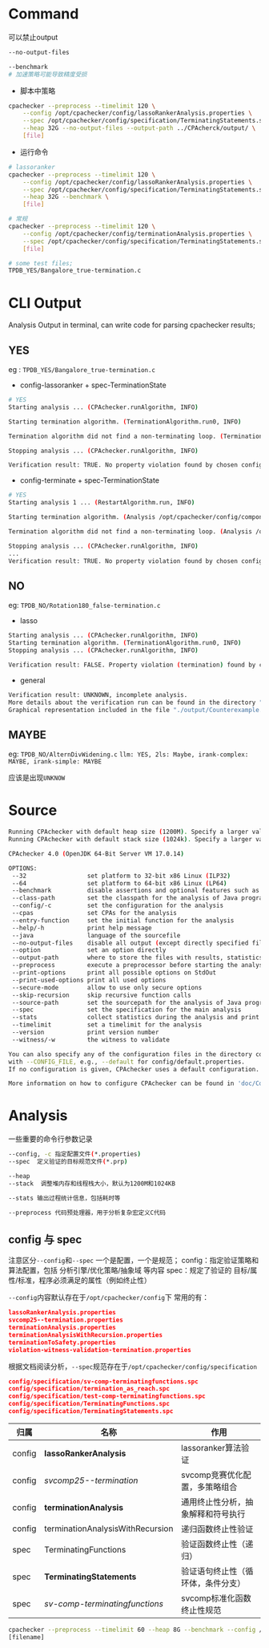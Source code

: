 # Command
可以禁止output
```bash
--no-output-files 

--benchmark
# 加速策略可能导致精度受损
```
- 脚本中策略
```bash
cpachecker --preprocess --timelimit 120 \
    --config /opt/cpachecker/config/lassoRankerAnalysis.properties \
    --spec /opt/cpachecker/config/specification/TerminatingStatements.spc \
    --heap 32G --no-output-files --output-path ../CPAcherck/output/ \
    [file]
```

- 运行命令
```bash
# lassoranker
cpachecker --preprocess --timelimit 120 \
    --config /opt/cpachecker/config/lassoRankerAnalysis.properties \
    --spec /opt/cpachecker/config/specification/TerminatingStatements.spc \
    --heap 32G --benchmark \
    [file]

# 常规
cpachecker --preprocess --timelimit 120 \
    --config /opt/cpachecker/config/terminationAnalysis.properties \
    --spec /opt/cpachecker/config/specification/TerminatingStatements.spc \
    [file]

# some test files;
TPDB_YES/Bangalore_true-termination.c
```

# CLI Output
Analysis Output in terminal, can write code for parsing cpachecker results;

## YES
eg : `TPDB_YES/Bangalore_true-termination.c`

- config-lassoranker + spec-TerminationState
```bash
# YES
Starting analysis ... (CPAchecker.runAlgorithm, INFO)

Starting termination algorithm. (TerminationAlgorithm.run0, INFO)

Termination algorithm did not find a non-terminating loop. (TerminationAlgorithm.run0, INFO)

Stopping analysis ... (CPAchecker.runAlgorithm, INFO)

Verification result: TRUE. No property violation found by chosen configuration.
```
- config-terminate + spec-TerminationState
```bash
# YES
Starting analysis 1 ... (RestartAlgorithm.run, INFO)

Starting termination algorithm. (Analysis /opt/cpachecker/config/components/termination-recursion.properties:TerminationAlgorithm.run0, INFO)

Termination algorithm did not find a non-terminating loop. (Analysis /opt/cpachecker/config/components/termination-recursion.properties:TerminationAlgorithm.run0, INFO)

Stopping analysis ... (CPAchecker.runAlgorithm, INFO)
...
Verification result: TRUE. No property violation found by chosen configuration.
```

## NO
eg: `TPDB_NO/Rotation180_false-termination.c`
- lasso
```bash
Starting analysis ... (CPAchecker.runAlgorithm, INFO)
Starting termination algorithm. (TerminationAlgorithm.run0, INFO)
Stopping analysis ... (CPAchecker.runAlgorithm, INFO)

Verification result: FALSE. Property violation (termination) found by chosen configuration.
```
- general
```bash
Verification result: UNKNOWN, incomplete analysis.
More details about the verification run can be found in the directory "./output".
Graphical representation included in the file "./output/Counterexample.3.html".
```

## MAYBE
eg: `TPDB_NO/AlternDivWidening.c`
`llm: YES, 2ls: Maybe, irank-complex: MAYBE, irank-simple: MAYBE`

应该是出现`UNKNOW`

# Source
```bash
Running CPAchecker with default heap size (1200M). Specify a larger value with --heap if you have more RAM.
Running CPAchecker with default stack size (1024k). Specify a larger value with --stack if needed.

CPAchecker 4.0 (OpenJDK 64-Bit Server VM 17.0.14)

OPTIONS:
 --32                 set platform to 32-bit x86 Linux (ILP32)
 --64                 set platform to 64-bit x86 Linux (LP64)
 --benchmark          disable assertions and optional features such as output files for improved performance
 --class-path         set the classpath for the analysis of Java programs
 --config/-c          set the configuration for the analysis
 --cpas               set CPAs for the analysis
 --entry-function     set the initial function for the analysis
 --help/-h            print help message
 --java               language of the sourcefile
 --no-output-files    disable all output (except directly specified files)
 --option             set an option directly
 --output-path        where to store the files with results, statistics, logs
 --preprocess         execute a preprocessor before starting the analysis
 --print-options      print all possible options on StdOut
 --print-used-options print all used options
 --secure-mode        allow to use only secure options
 --skip-recursion     skip recursive function calls
 --source-path        set the sourcepath for the analysis of Java programs
 --spec               set the specification for the main analysis
 --stats              collect statistics during the analysis and print them afterwards
 --timelimit          set a timelimit for the analysis
 --version            print version number
 --witness/-w         the witness to validate

You can also specify any of the configuration files in the directory config/
with --CONFIG_FILE, e.g., --default for config/default.properties.
If no configuration is given, CPAchecker uses a default configuration.

More information on how to configure CPAchecker can be found in 'doc/Configuration.md'.
```
# Analysis
一些重要的命令行参数记录
```bash
--config, -c 指定配置文件(*.properties)
--spec  定义验证的目标规范文件(*.prp)

--heap
--stack  调整堆内存和线程栈大小，默认为1200M和1024KB

--stats 输出过程统计信息，包括耗时等

--preprocess 代码预处理器，用于分析复杂宏定义C代码
```

## config 与 spec
注意区分`--config`和`--spec`
一个是配置，一个是规范；
	config：指定验证策略和算法配置，包括 分析引擎/优化策略/抽象域 等内容
	spec：规定了验证的 目标/属性/标准，程序必须满足的属性（例如终止性）

`--config`内容默认存在于`/opt/cpachecker/config`下
常用的有：
```json
lassoRankerAnalysis.properties 
svcomp25--termination.properties 
terminationAnalysis.properties 
terminationAnalysisWithRecursion.properties 
terminationToSafety.properties 
violation-witness-validation-termination.properties
```

根据文档阅读分析，`--spec`规范存在于`/opt/cpachecker/config/specification`
```json
config/specification/sv-comp-terminatingfunctions.spc
config/specification/termination_as_reach.spc
config/specification/test-comp-terminatingfunctions.spc
config/specification/TerminatingFunctions.spc
config/specification/TerminatingStatements.spc
```

| 归属     | 名称                               | 作用                 |
| ------ | -------------------------------- | ------------------ |
| config | **lassoRankerAnalysis**          | lassoranker算法验证    |
| config | *svcomp25--termination*          | svcomp竞赛优化配置，多策略组合 |
| config | **terminationAnalysis**          | 通用终止性分析，抽象解释和符号执行  |
| config | terminationAnalysisWithRecursion | 递归函数终止性验证       |
| spec   | TerminatingFunctions             | 验证函数终止性（递归）        |
| spec   | **TerminatingStatements**        | 验证语句终止性（循环体，条件分支）  |
| spec   | *sv-comp-terminatingfunctions*   | svcomp标准化函数终止性规范   |

```bash
cpachecker --preprocess --timelimit 60 --heap 8G --benchmark --config /opt/cpachecker/config/lassoRankerAnalysis.properties --spec /opt/cpachecker/config/specification/TerminatingStatements.spc 
[filename]
```